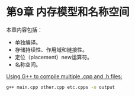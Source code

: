 
# 第9章 内存模型和名称空间

本章内容包括：
- 单独编译。
- 存储持续性、作用域和链接性。
- 定位（placement）new运算符。
- 名称空间。


[Using G++ to compile multiple .cpp and .h files:](https://stackoverflow.com/questions/3202136/using-g-to-compile-multiple-cpp-and-h-files)
```bash
g++ main.cpp other.cpp etc.cpps -o output
```
